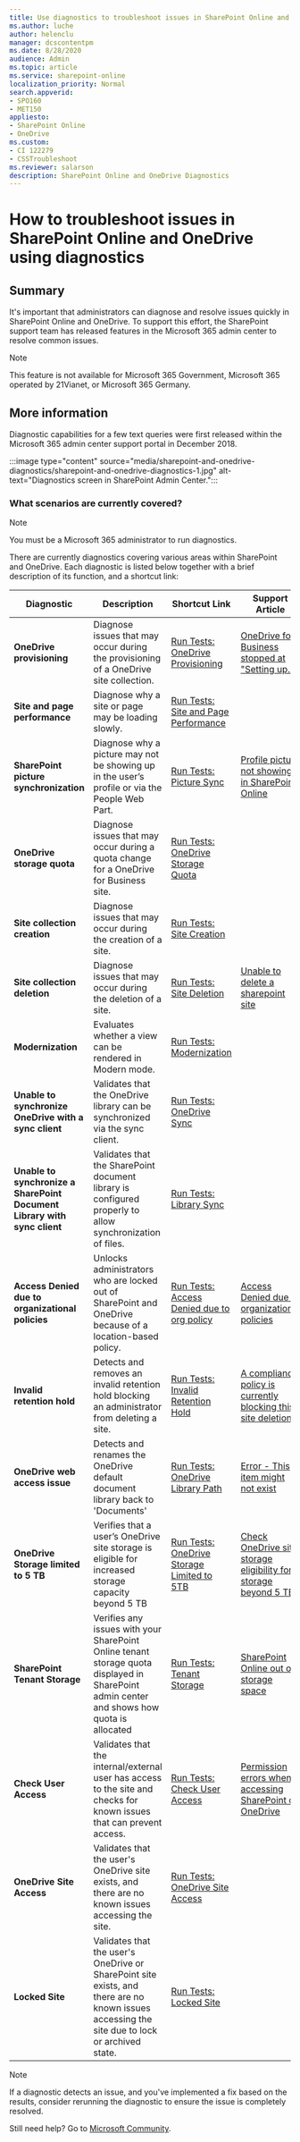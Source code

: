 ```yaml
---
title: Use diagnostics to troubleshoot issues in SharePoint Online and OneDrive
ms.author: luche
author: helenclu
manager: dcscontentpm
ms.date: 8/28/2020
audience: Admin
ms.topic: article
ms.service: sharepoint-online
localization_priority: Normal
search.appverid:
- SPO160
- MET150
appliesto:
- SharePoint Online
- OneDrive
ms.custom: 
- CI 122279
- CSSTroubleshoot 
ms.reviewer: salarson
description: SharePoint Online and OneDrive Diagnostics 
---
```


# How to troubleshoot issues in SharePoint Online and OneDrive using diagnostics

## Summary

It's important that administrators can diagnose and resolve issues quickly in SharePoint Online and OneDrive. To support this effort, the SharePoint support team has released features in the Microsoft 365 admin center to resolve common issues. 

> [!NOTE]
> This feature is not available for Microsoft 365 Government, Microsoft 365 operated by 21Vianet, or Microsoft 365 Germany.

## More information

Diagnostic capabilities for a few text queries were first released within the Microsoft 365 admin center support portal in December 2018.

:::image type="content" source="media/sharepoint-and-onedrive-diagnostics/sharepoint-and-onedrive-diagnostics-1.jpg" alt-text="Diagnostics screen in SharePoint Admin Center.":::

### What scenarios are currently covered?

> [!NOTE]
> You must be a Microsoft 365 administrator to run diagnostics.

There are currently diagnostics covering various areas within SharePoint and OneDrive. Each diagnostic is listed below together with a brief description of its function, and a shortcut link:

| Diagnostic | Description | Shortcut Link | Support Article |
| --- | --- | -- | -- |
| **OneDrive provisioning** | Diagnose issues that may occur during the provisioning of a OneDrive site collection. | [Run Tests: OneDrive Provisioning](https://aka.ms/PillarOneDriveProvisioning) | [OneDrive for Business stopped at "Setting up..."](/sharepoint/troubleshoot/setup/onedrive-stopped-at-setting-up-screen) |
| **Site and page performance** | Diagnose why a site or page may be loading slowly. | [Run Tests: Site and Page Performance](https://aka.ms/PillarSiteandPagePerf) |
| **SharePoint picture synchronization** | Diagnose why a picture may not be showing up in the user’s profile or via the People Web Part. | [Run Tests: Picture Sync](https://aka.ms/PillarPictureSync) | [Profile picture not showing in SharePoint Online](/sharepoint/troubleshoot/administration/profile-picture-not-showing) |
| **OneDrive storage quota** | Diagnose issues that may occur during a quota change for a OneDrive for Business site. | [Run Tests: OneDrive Storage Quota](https://aka.ms/PillarOneDriveQuota) |
| **Site collection creation** | Diagnose issues that may occur during the creation of a site. | [Run Tests: Site Creation](https://aka.ms/PillarSiteCreation) |
| **Site collection deletion** | Diagnose issues that may occur during the deletion of a site. | [Run Tests: Site Deletion](https://aka.ms/PillarSiteDeletion) | [Unable to delete a sharepoint site](/sharepoint/troubleshoot/sites/unable-to-delete-site) |
| **Modernization** | Evaluates whether a view can be rendered in Modern mode. | [Run Tests: Modernization](https://aka.ms/PillarModernization) |
| **Unable to synchronize OneDrive with a sync client** | Validates that the OneDrive library can be synchronized via the sync client. | [Run Tests: OneDrive Sync](https://aka.ms/PillarOneDriveSync) |
| **Unable to synchronize a SharePoint Document Library with sync client** |  Validates that the SharePoint document library is configured properly to allow synchronization of files. | [Run Tests: Library Sync](https://aka.ms/PillarLibrarySync) |
| **Access Denied due to organizational policies** | Unlocks administrators who are locked out of SharePoint and OneDrive because of a location-based policy. | [Run Tests: Access Denied due to org policy](https://aka.ms/AccessDeniedduetoNetworkLocation) |[Access Denied due to organizational policies](../sharing-and-permissions/access-denied-due-to-org-policies.md) |
| **Invalid retention hold** | Detects and removes an invalid retention hold blocking an administrator from deleting a site.  | [Run Tests: Invalid Retention Hold](https://aka.ms/PillarInvalidRetention) | [A compliance policy is currently blocking this site deletion](../sites/compliance-policy-blocking-site-deletion.md) |
| **OneDrive web access issue** | Detects and renames the OneDrive default document library back to 'Documents'  | [Run Tests: OneDrive Library Path](https://aka.ms/PillarOneDriveLibraryPathModified) | [Error - This item might not exist](/sharepoint/troubleshoot/sharing-and-permissions/this-item-might-not-exist-error) |
| **OneDrive Storage limited to 5 TB**| Verifies that a user’s OneDrive site storage is eligible for increased storage capacity beyond 5 TB | [Run Tests: OneDrive Storage Limited to 5TB](https://aka.ms/PillarOneDriveStorageLimited)|[Check OneDrive site storage eligibility for storage beyond 5 TB](/sharepoint/troubleshoot/storage/check-storage-increase-eligibility) |
| **SharePoint Tenant Storage**| Verifies any issues with your SharePoint Online tenant storage quota displayed in SharePoint admin center and shows how quota is allocated | [Run Tests: Tenant Storage](https://aka.ms/PillarTenantStorage) | [SharePoint Online out of storage space](/sharepoint/troubleshoot/administration/out-of-storage) |
| **Check User Access**| Validates that the internal/external user has access to the site and checks for known issues that can prevent access. | [Run Tests: Check User Access](https://aka.ms/PillarCheckUserAccess) |[Permission errors when accessing SharePoint or OneDrive](/sharepoint/troubleshoot/administration/access-denied-or-need-permission-error-sharepoint-online-or-onedrive-for-business) |
| **OneDrive Site Access**| Validates that the user's OneDrive site exists, and there are no known issues accessing the site. | [Run Tests: OneDrive Site Access](https://aka.ms/PillarOneDriveAccess) |
| **Locked Site**| Validates that the user's OneDrive or SharePoint site exists, and there are no known issues accessing the site due to lock or archived state. | [Run Tests: Locked Site](https://aka.ms/PillarLockedSite) |

> [!NOTE]
> If a diagnostic detects an issue, and you've implemented a fix based on the results, consider rerunning the diagnostic to ensure the issue is completely resolved. 

Still need help? Go to [Microsoft Community](https://answers.microsoft.com/).
